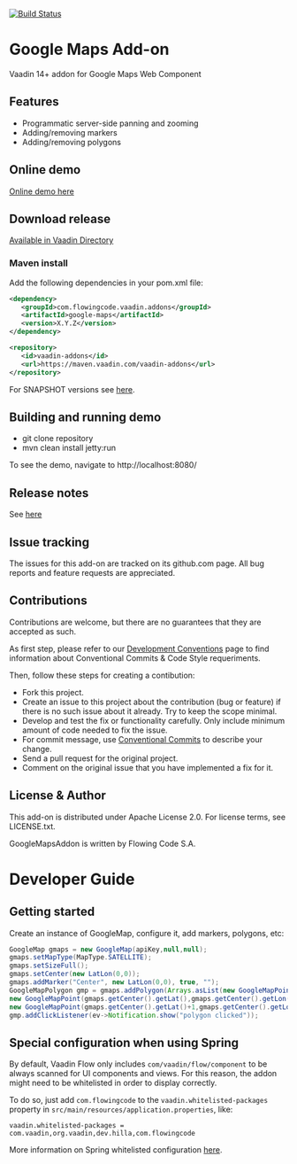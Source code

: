 [![Build Status](https://jenkins.flowingcode.com/job/GoogleMaps-14-addon/badge/icon)](https://jenkins.flowingcode.com/job/GoogleMaps-14-addon)

# Google Maps Add-on

Vaadin 14+ addon for Google Maps Web Component

## Features

* Programmatic server-side panning and zooming
* Adding/removing markers
* Adding/removing polygons  

## Online demo

[Online demo here](http://addonsv14.flowingcode.com/googlemaps)

## Download release

[Available in Vaadin Directory](https://vaadin.com/directory/component/google-maps-addon)

### Maven install

Add the following dependencies in your pom.xml file:

```xml
<dependency>
   <groupId>com.flowingcode.vaadin.addons</groupId>
   <artifactId>google-maps</artifactId>
   <version>X.Y.Z</version>
</dependency>
```
<!-- the above dependency should be updated with latest released version information -->

```xml
<repository>
   <id>vaadin-addons</id>
   <url>https://maven.vaadin.com/vaadin-addons</url>
</repository>
```

For SNAPSHOT versions see [here](https://maven.flowingcode.com/snapshots/).

## Building and running demo

- git clone repository
- mvn clean install jetty:run

To see the demo, navigate to http://localhost:8080/

## Release notes

See [here](https://github.com/FlowingCode/GoogleMapsAddon/releases)

## Issue tracking

The issues for this add-on are tracked on its github.com page. All bug reports and feature requests are appreciated. 

## Contributions

Contributions are welcome, but there are no guarantees that they are accepted as such. 

As first step, please refer to our [Development Conventions](https://github.com/FlowingCode/DevelopmentConventions) page to find information about Conventional Commits & Code Style requeriments.

Then, follow these steps for creating a contibution:

- Fork this project.
- Create an issue to this project about the contribution (bug or feature) if there is no such issue about it already. Try to keep the scope minimal.
- Develop and test the fix or functionality carefully. Only include minimum amount of code needed to fix the issue.
- For commit message, use [Conventional Commits](https://github.com/FlowingCode/DevelopmentConventions/blob/main/conventional-commits.md) to describe your change.
- Send a pull request for the original project.
- Comment on the original issue that you have implemented a fix for it.

## License & Author

This add-on is distributed under Apache License 2.0. For license terms, see LICENSE.txt.

GoogleMapsAddon is written by Flowing Code S.A.

# Developer Guide

## Getting started

Create an instance of GoogleMap, configure it, add markers, polygons, etc:
```java
GoogleMap gmaps = new GoogleMap(apiKey,null,null);
gmaps.setMapType(MapType.SATELLITE);
gmaps.setSizeFull();
gmaps.setCenter(new LatLon(0,0));
gmaps.addMarker("Center", new LatLon(0,0), true, "");
GoogleMapPolygon gmp = gmaps.addPolygon(Arrays.asList(new GoogleMapPoint(gmaps.getCenter()),
new GoogleMapPoint(gmaps.getCenter().getLat(),gmaps.getCenter().getLon()+1),
new GoogleMapPoint(gmaps.getCenter().getLat()+1,gmaps.getCenter().getLon())));
gmp.addClickListener(ev->Notification.show("polygon clicked"));
```

## Special configuration when using Spring

By default, Vaadin Flow only includes ```com/vaadin/flow/component``` to be always scanned for UI components and views. For this reason, the addon might need to be whitelisted in order to display correctly. 

To do so, just add ```com.flowingcode``` to the ```vaadin.whitelisted-packages``` property in ```src/main/resources/application.properties```, like:

```vaadin.whitelisted-packages = com.vaadin,org.vaadin,dev.hilla,com.flowingcode```
 
More information on Spring whitelisted configuration [here](https://vaadin.com/docs/latest/integrations/spring/configuration/#configure-the-scanning-of-packages).
